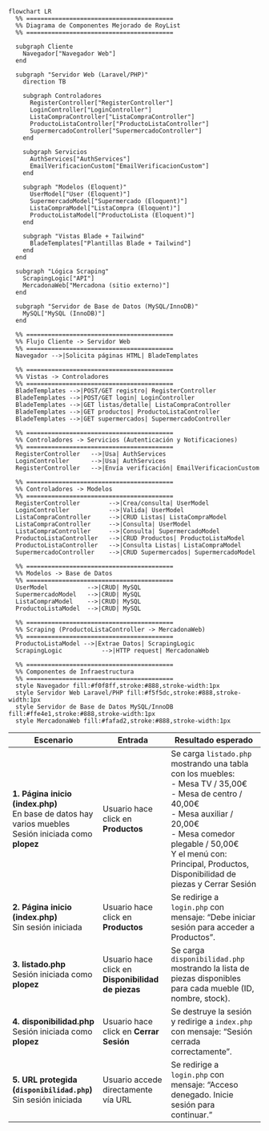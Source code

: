 ```mermaid
flowchart LR
  %% =========================================
  %% Diagrama de Componentes Mejorado de RoyList
  %% =========================================

  subgraph Cliente
    Navegador["Navegador Web"]
  end

  subgraph "Servidor Web (Laravel/PHP)"
    direction TB

    subgraph Controladores
      RegisterController["RegisterController"]
      LoginController["LoginController"]
      ListaCompraController["ListaCompraController"]
      ProductoListaController["ProductoListaController"]
      SupermercadoController["SupermercadoController"]
    end

    subgraph Servicios
      AuthServices["AuthServices"]
      EmailVerificacionCustom["EmailVerificacionCustom"]
    end

    subgraph "Modelos (Eloquent)"
      UserModel["User (Eloquent)"]
      SupermercadoModel["Supermercado (Eloquent)"]
      ListaCompraModel["ListaCompra (Eloquent)"]
      ProductoListaModel["ProductoLista (Eloquent)"]
    end

    subgraph "Vistas Blade + Tailwind"
      BladeTemplates["Plantillas Blade + Tailwind"]
    end
  end

  subgraph "Lógica Scraping"
    ScrapingLogic["API"]
    MercadonaWeb["Mercadona (sitio externo)"]
  end

  subgraph "Servidor de Base de Datos (MySQL/InnoDB)"
    MySQL["MySQL (InnoDB)"]
  end

  %% =========================================
  %% Flujo Cliente -> Servidor Web
  %% =========================================
  Navegador -->|Solicita páginas HTML| BladeTemplates

  %% =========================================
  %% Vistas -> Controladores
  %% =========================================
  BladeTemplates -->|POST/GET registro| RegisterController
  BladeTemplates -->|POST/GET login| LoginController
  BladeTemplates -->|GET listas/detalle| ListaCompraController
  BladeTemplates -->|GET productos| ProductoListaController
  BladeTemplates -->|GET supermercados| SupermercadoController

  %% =========================================
  %% Controladores -> Servicios (Autenticación y Notificaciones)
  %% =========================================
  RegisterController   -->|Usa| AuthServices
  LoginController      -->|Usa| AuthServices
  RegisterController   -->|Envía verificación| EmailVerificacionCustom

  %% =========================================
  %% Controladores -> Modelos
  %% =========================================
  RegisterController        -->|Crea/consulta| UserModel
  LoginController           -->|Valida| UserModel
  ListaCompraController     -->|CRUD Listas| ListaCompraModel
  ListaCompraController     -->|Consulta| UserModel
  ListaCompraController     -->|Consulta| SupermercadoModel
  ProductoListaController   -->|CRUD Productos| ProductoListaModel
  ProductoListaController   -->|Consulta Listas| ListaCompraModel
  SupermercadoController    -->|CRUD Supermercados| SupermercadoModel

  %% =========================================
  %% Modelos -> Base de Datos
  %% =========================================
  UserModel           -->|CRUD| MySQL
  SupermercadoModel   -->|CRUD| MySQL
  ListaCompraModel    -->|CRUD| MySQL
  ProductoListaModel  -->|CRUD| MySQL

  %% =========================================
  %% Scraping (ProductoListaController -> MercadonaWeb)
  %% =========================================
  ProductoListaModel -->|Extrae Datos| ScrapingLogic
  ScrapingLogic           -->|HTTP request| MercadonaWeb

  %% =========================================
  %% Componentes de Infraestructura
  %% =========================================
  style Navegador fill:#f0f8ff,stroke:#888,stroke-width:1px
  style Servidor Web Laravel/PHP fill:#f5f5dc,stroke:#888,stroke-width:1px
  style Servidor de Base de Datos MySQL/InnoDB fill:#ffe4e1,stroke:#888,stroke-width:1px
  style MercadonaWeb fill:#fafad2,stroke:#888,stroke-width:1px
```

| Escenario                                                                                 | Entrada                         | Resultado esperado                                                                                                                                                                                                                                                   |
|-------------------------------------------------------------------------------------------|---------------------------------|----------------------------------------------------------------------------------------------------------------------------------------------------------------------------------------------------------------------------------------------------------------------|
| **1. Página inicio (index.php)**<br/>En base de datos hay varios muebles<br/>Sesión iniciada como __plopez__ | Usuario hace click en **Productos** | Se carga `listado.php` mostrando una tabla con los muebles: <br/> - Mesa TV / 35,00€<br/> - Mesa de centro / 40,00€<br/> - Mesa auxiliar / 20,00€<br/> - Mesa comedor plegable / 50,00€<br/>Y el menú con: Principal, Productos, Disponibilidad de piezas y Cerrar Sesión |
| **2. Página inicio (index.php)**<br/>Sin sesión iniciada                                  | Usuario hace click en **Productos** | Se redirige a `login.php` con mensaje: “Debe iniciar sesión para acceder a Productos”.                                                                                                                                                                               |
| **3. listado.php**<br/>Sesión iniciada como __plopez__                                    | Usuario hace click en **Disponibilidad de piezas** | Se carga `disponibilidad.php` mostrando la lista de piezas disponibles para cada mueble (ID, nombre, stock).                                                                                                                                                           |
| **4. disponibilidad.php**<br/>Sesión iniciada como __plopez__                              | Usuario hace click en **Cerrar Sesión** | Se destruye la sesión y redirige a `index.php` con mensaje: “Sesión cerrada correctamente”.                                                                                                                                                                            |
| **5. URL protegida (`disponibilidad.php`)**<br/>Sin sesión iniciada                       | Usuario accede directamente vía URL | Se redirige a `login.php` con mensaje: “Acceso denegado. Inicie sesión para continuar.”                                                                                                                                                                              |

